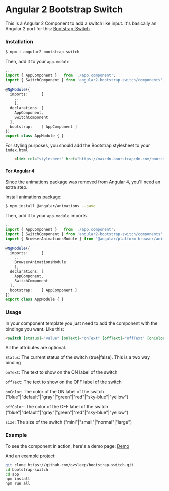 # Angular 2 Bootstrap Switch


This is a Angular 2 Component to add a switch like input. It's basically an Angular 2 port for this: [Bootstrap-Switch](http://www.bootstrap-switch.org/).

### Installation

```sh
$ npm i angular2-bootstrap-switch
```
Then, add it to your `app.module`
```ts
...
import { AppComponent }   from './app.component';
import { SwitchComponent } from 'angular2-bootstrap-switch/components';

@NgModule({
  imports:      [ 
    ...
    ],
  declarations: [ 
    AppComponent,
    SwitchComponent
  ],
  bootstrap:    [ AppComponent ]
})
export class AppModule { }
```

For styling purposes, you should add the Bootstrap stylesheet to your `index.html`
```html
    <link rel="stylesheet" href="https://maxcdn.bootstrapcdn.com/bootstrap/3.3.7/css/bootstrap.min.css">
```

#### For Angular 4 

Since the animations package was removed from Angular 4, you'll need an extra step.

Install animations package:
```sh
$ npm install @angular/animations --save
```

Then, add it to your `app.module` imports
```ts
...
import { AppComponent }   from './app.component';
import { SwitchComponent } from 'angular2-bootstrap-switch/components';
import { BrowserAnimationsModule } from '@angular/platform-browser/animations';

@NgModule({
  imports:      [ 
    ...
	BrowserAnimationsModule
    ],
  declarations: [ 
    AppComponent,
    SwitchComponent
  ],
  bootstrap:    [ AppComponent ]
})
export class AppModule { }
```


### Usage
In your component template you just need to add the <switch></switch> component with the bindings you want. Like this:
```html
<switch [status]="value" [onText]="onText" [offText]="offText" [onColor]="onColor" [offColor]="offColor" [size]="size"></switch>
```
All the attributes are optional.

`Status`:  The current status of the switch (true|false). This is a two way binding

`onText`:  The text to show on the ON label of the switch

`offText`:  The text to show on the OFF label of the switch

`onColor`:  The color of the ON label of the switch ("blue"|"default"|"gray"|"green"|"red"|"sky-blue"|"yellow")

`offColor`:  The color of the OFF label of the switch ("blue"|"default"|"gray"|"green"|"red"|"sky-blue"|"yellow")

`size`: The size of the switch ("mini"|"small"|"normal"|"large")

### Example
To see the component in action, here's a demo page: [Demo](https://bootstrap-switch.herokuapp.com/)


And an example project:

```sh
git clone https://github.com/ovsleep/bootstrap-switch.git
cd bootstrap-switch
cd app
npm install
npm run all
```